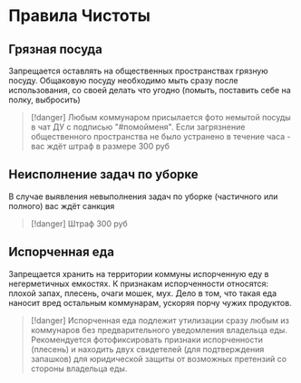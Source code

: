 # Правила Чистоты

## Грязная посуда
Запрещается оставлять на общественных пространствах грязную посуду. Общаковую посуду необходимо мыть сразу после использования, со своей делать что угодно (помыть, поставить себе на полку, выбросить)
> [!danger]
> Любым коммунаром присылается фото немытой посуды в чат ДУ с подписью "#помойменя". Если загрязнение общественного пространства не было устранено в течение часа - вас ждёт штраф в размере 300 руб

## Неисполнение задач по уборке
В случае выявления невыполнения задач по уборке (частичного или полного) вас ждёт санкция
> [!danger]
> Штраф 300 руб

## Испорченная еда
Запрещается хранить на территории коммуны испорченную еду в негерметичных емкостях. К признакам испорченности относятся: плохой запах, плесень, очаги мошек, мух. Дело в том, что такая еда наносит вред остальным коммунарам, ускоряя порчу чужих продуктов.
> [!danger]
> Испорченная еда подлежит утилизации сразу любым из коммунаров без предварительного уведомления владельца еды. Рекомендуется фотофиксировать признаки испорченности (плесень) и находить двух свидетелей (для подтверждения запашков) для юридической защиты от возможных претензий со стороны владельца еды. 
